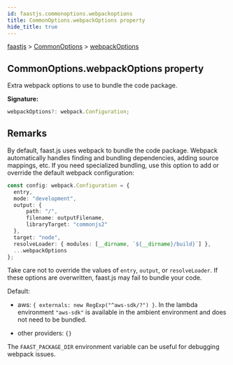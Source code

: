 ```yaml
---
id: faastjs.commonoptions.webpackoptions
title: CommonOptions.webpackOptions property
hide_title: true
---
```

[faastjs](./faastjs.md) &gt; [CommonOptions](./faastjs.commonoptions.md) &gt; [webpackOptions](./faastjs.commonoptions.webpackoptions.md)

## CommonOptions.webpackOptions property

Extra webpack options to use to bundle the code package.

<b>Signature:</b>

```typescript
webpackOptions?: webpack.Configuration;
```

## Remarks

By default, faast.js uses webpack to bundle the code package. Webpack automatically handles finding and bundling dependencies, adding source mappings, etc. If you need specialized bundling, use this option to add or override the default webpack configuration:

```typescript
const config: webpack.Configuration = {
  entry,
  mode: "development",
  output: {
      path: "/",
      filename: outputFilename,
      libraryTarget: "commonjs2"
  },
  target: "node",
  resolveLoader: { modules: [__dirname, `${__dirname}/build}`] },
  ...webpackOptions
};

```
Take care not to override the values of `entry`<!-- -->, `output`<!-- -->, or `resolveLoader`<!-- -->. If these options are overwritten, faast.js may fail to bundle your code.

Default:

- aws: `{ externals: new RegExp("^aws-sdk/?") }`<!-- -->. In the lambda environment `"aws-sdk"` is available in the ambient environment and does not need to be bundled.

- other providers: `{}`

The `FAAST_PACKAGE_DIR` environment variable can be useful for debugging webpack issues.
